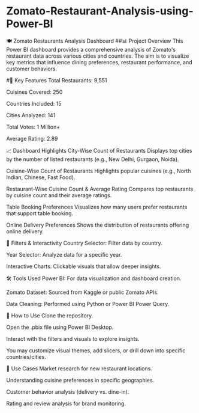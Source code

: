 # Zomato-Restaurant-Analysis-using-Power-BI

🍽️ Zomato Restaurants Analysis Dashboard
##📊 Project Overview
This Power BI dashboard provides a comprehensive analysis of Zomato's restaurant data across various cities and countries. The aim is to visualize key metrics that influence dining preferences, restaurant performance, and customer behaviors.

#📌 Key Features
Total Restaurants: 9,551

Cuisines Covered: 250

Countries Included: 15

Cities Analyzed: 141

Total Votes: 1 Million+

Average Rating: 2.89

📈 Dashboard Highlights
City-Wise Count of Restaurants
Displays top cities by the number of listed restaurants (e.g., New Delhi, Gurgaon, Noida).

Cuisine-Wise Count of Restaurants
Highlights popular cuisines (e.g., North Indian, Chinese, Fast Food).

Restaurant-Wise Cuisine Count & Average Rating
Compares top restaurants by cuisine count and their average ratings.

Table Booking Preferences
Visualizes how many users prefer restaurants that support table booking.

Online Delivery Preferences
Shows the distribution of restaurants offering online delivery.

📂 Filters & Interactivity
Country Selector: Filter data by country.

Year Selector: Analyze data for a specific year.

Interactive Charts: Clickable visuals that allow deeper insights.

🛠️ Tools Used
Power BI: For data visualization and dashboard creation.

Zomato Dataset: Sourced from Kaggle or public Zomato APIs.

Data Cleaning: Performed using Python or Power BI Power Query.

📌 How to Use
Clone the repository.

Open the .pbix file using Power BI Desktop.

Interact with the filters and visuals to explore insights.

You may customize visual themes, add slicers, or drill down into specific countries/cities.

📎 Use Cases
Market research for new restaurant locations.

Understanding cuisine preferences in specific geographies.

Customer behavior analysis (delivery vs. dine-in).

Rating and review analysis for brand monitoring.
